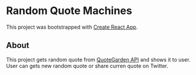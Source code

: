 # Random Quote Machines

This project was bootstrapped with [Create React App](https://github.com/facebook/create-react-app).

## About

This project gets random quote from [QuoteGarden API](https://pprathameshmore.github.io/QuoteGarden/) and shows it to user.
User can gets new random quote or share curren quote on Twitter.